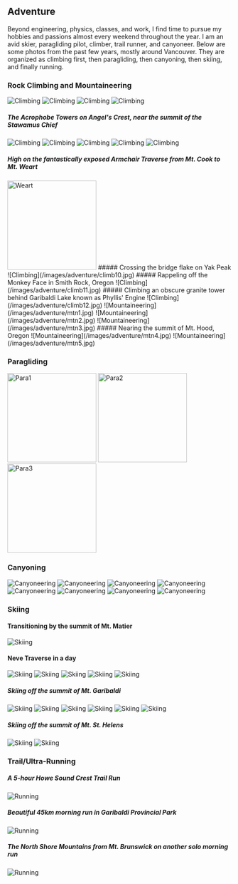## Adventure

Beyond engineering, physics, classes, and work, I find time to pursue my hobbies and passions almost every weekend throughout the year. I am an avid skier, paragliding pilot, climber, trail runner, and canyoneer. Below are some photos from the past few years, mostly around Vancouver. They are organized as climbing first, then paragliding, then canyoning, then skiing, and finally running.

### Rock Climbing and Mountaineering
![Climbing](/images/adventure/climb1.jpg)
![Climbing](/images/adventure/climb2.jpg)
![Climbing](/images/adventure/climb3.jpg)
![Climbing](/images/adventure/climb4.jpg)
##### The Acrophobe Towers on Angel's Crest, near the summit of the Stawamus Chief
![Climbing](/images/adventure/climb5.jpg)
![Climbing](/images/adventure/climb6.jpg)
![Climbing](/images/adventure/climb7.jpg)
![Climbing](/images/adventure/climb8.jpg)
![Climbing](/images/adventure/climb9.jpg)  
##### High on the fantastically exposed Armchair Traverse from Mt. Cook to Mt. Weart  
<img src="/images/adventure/climb10.jpg" alt="Weart" width="200"/>  
##### Crossing the bridge flake on Yak Peak
![Climbing](/images/adventure/climb10.jpg)
##### Rappeling off the Monkey Face in Smith Rock, Oregon
![Climbing](/images/adventure/climb11.jpg)
##### Climbing an obscure granite tower behind Garibaldi Lake known as Phyllis' Engine
![Climbing](/images/adventure/climb12.jpg)
![Mountaineering](/images/adventure/mtn1.jpg)
![Mountaineering](/images/adventure/mtn2.jpg)
![Mountaineering](/images/adventure/mtn3.jpg)
##### Nearing the summit of Mt. Hood, Oregon
![Mountaineering](/images/adventure/mtn4.jpg)
![Mountaineering](/images/adventure/mtn5.jpg)

### Paragliding  
<img src="/images/adventure/para1.jpg" alt="Para1" width="200"/>  
<img src="/images/adventure/para2.jpg" alt="Para2" width="200"/>  
<img src="/images/adventure/para3.jpg" alt="Para3" width="200"/>  

### Canyoning
![Canyoneering](/images/adventure/canyon1.jpg)
![Canyoneering](/images/adventure/canyon2.jpg)
![Canyoneering](/images/adventure/canyon3.jpg)
![Canyoneering](/images/adventure/canyon4.jpg)
![Canyoneering](/images/adventure/canyon5.jpg)
![Canyoneering](/images/adventure/canyon6.jpg)
![Canyoneering](/images/adventure/canyon7.jpg)
![Canyoneering](/images/adventure/canyon8.jpg)

### Skiing
#### Transitioning by the summit of Mt. Matier
![Skiing](/images/adventure/ski10.jpg)
#### Neve Traverse in a day
![Skiing](/images/adventure/ski11.jpg)
![Skiing](/images/adventure/ski1.jpg)
![Skiing](/images/adventure/ski2.jpg)
![Skiing](/images/adventure/ski3.png)
![Skiing](/images/adventure/ski4.jpg)
##### Skiing off the summit of Mt. Garibaldi
![Skiing](/images/adventure/ski5.jpg)
![Skiing](/images/adventure/ski6.jpg)
![Skiing](/images/adventure/ski7.jpg)
![Skiing](/images/adventure/ski8.jpg)
![Skiing](/images/adventure/ski9.jpg)
![Skiing](/images/adventure/ski12.jpg)
##### Skiing off the summit of Mt. St. Helens
![Skiing](/images/adventure/ski13.jpg)
![Skiing](/images/adventure/ski14.JPG)

### Trail/Ultra-Running
##### A 5-hour Howe Sound Crest Trail Run
![Running](/images/adventure/run2.jpg)
##### Beautiful 45km morning run in Garibaldi Provincial Park 
![Running](/images/adventure/run3.jpg)
##### The North Shore Mountains from Mt. Brunswick on another solo morning run
![Running](/images/adventure/run1.jpg)
